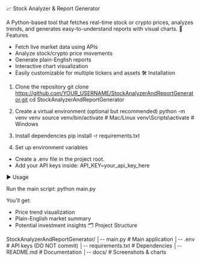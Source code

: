 📈 Stock Analyzer & Report Generator

A Python-based tool that fetches real-time stock or crypto prices, analyzes trends, and generates easy-to-understand reports with visual charts.
🚀 Features

* Fetch live market data using APIs
* Analyze stock/crypto price movements
* Generate plain-English reports
* Interactive chart visualization
* Easily customizable for multiple tickers and assets
🛠️ Installation

1. Clone the repository
git clone https://github.com/YOUR_USERNAME/StockAnalyzerAndReportGenerator.git
cd StockAnalyzerAndReportGenerator

1. Create a virtual environment (optional but recommended)
python -m venv venv
source venv/bin/activate   # Mac/Linux
venv\Scripts\activate      # Windows

1. Install dependencies
pip install -r requirements.txt

1. Set up environment variables
* Create a .env file in the project root.
* Add your API keys inside:
API_KEY=your_api_key_here

▶️ Usage

Run the main script:
python main.py

You’ll get:
* Price trend visualization
* Plain-English market summary
* Potential investment insights
🗂️ Project Structure

StockAnalyzerAndReportGenerator/
│-- main.py            # Main application
│-- .env               # API keys (DO NOT commit)
│-- requirements.txt   # Dependencies
│-- README.md          # Documentation
│-- docs/              # Screenshots & charts
